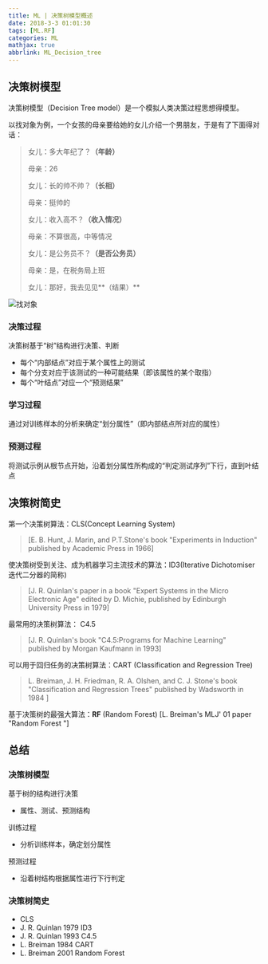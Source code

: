 ```yaml
---
title: ML | 决策树模型概述
date: 2018-3-3 01:01:30
tags: [ML.RF]
categories: ML
mathjax: true
abbrlink: ML_Decision_tree
---
```


## 决策树模型

决策树模型（Decision Tree model）是一个模拟人类决策过程思想得模型。

以找对象为例，一个女孩的母亲要给她的女儿介绍一个男朋友，于是有了下面得对话：

<!-- more -->

> 女儿：多大年纪了？**（年龄）**
>
> 母亲：26
>
> 女儿：长的帅不帅？**（长相）**
>
> 母亲：挺帅的
>
> 女儿：收入高不？**（收入情况）**
>
> 母亲：不算很高，中等情况
>
> 女儿：是公务员不？**（是否公务员）**
>
> 母亲：是，在税务局上班
>
> 女儿：那好，我去见见**（结果）**

![找对象](https://zuiyu-1253240738.cos.ap-beijing.myqcloud.com/ML/%E6%89%BE%E5%AF%B9%E8%B1%A1.png)

### 决策过程

决策树基于“树”结构进行决策、判断

- 每个“内部结点”对应于某个属性上的测试
- 每个分支对应于该测试的一种可能结果（即该属性的某个取指）
- 每个“叶结点”对应一个“预测结果”

### 学习过程

通过对训练样本的分析来确定“划分属性”（即内部结点所对应的属性）

### 预测过程

将测试示例从根节点开始，沿着划分属性所构成的“判定测试序列”下行，直到叶结点

## 决策树简史

第一个决策树算法：CLS(Concept Learning System)

> [E. B. Hunt, J. Marin, and P.T.Stone's book "Experiments in Induction" published by Academic Press in 1966]

使决策树受到关注、成为机器学习主流技术的算法：ID3(Iterative Dichotomiser 迭代二分器的简称)
> [J. R. Quinlan's paper in a book "Expert Systems in the Micro Electronic Age" edited by D. Michie,  published by Edinburgh University Press in 1979]

最常用的决策树算法： C4.5
> [J. R. Quinlan's book "C4.5:Programs for Machine Learning" published by Morgan Kaufmann in 1993]

可以用于回归任务的决策树算法：CART (Classification and Regression Tree)
> L. Breiman, J. H. Friedman, R. A. Olshen, and C. J. Stone's book "Classification and Regression Trees" published by Wadsworth in 1984 ]

基于决策树的最强大算法：**RF** (Random Forest)
[L. Breiman's MLJ'  01 paper "Random Forest "]

## 总结

### 决策树模型

基于树的结构进行决策

- 属性、测试、预测结构

训练过程

- 分析训练样本，确定划分属性

预测过程

- 沿着树结构根据属性进行下行判定

### 决策树简史

- CLS
- J. R. Quinlan 1979 ID3
- J. R. Quinlan 1993 C4.5
- L. Breiman 1984 CART
- L. Breiman 2001 Random Forest